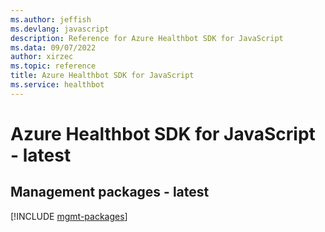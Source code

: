 ```yaml
---
ms.author: jeffish
ms.devlang: javascript
description: Reference for Azure Healthbot SDK for JavaScript
ms.data: 09/07/2022
author: xirzec
ms.topic: reference
title: Azure Healthbot SDK for JavaScript
ms.service: healthbot
---
```

# Azure Healthbot SDK for JavaScript - latest

## Management packages - latest
[!INCLUDE [mgmt-packages](healthbot-mgmt-index.md)]